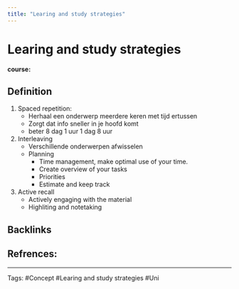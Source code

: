 ```yaml
---
title: "Learing and study strategies"
---
```


# Learing and study strategies
**course:**
## Definition
1. Spaced repetition:
	- Herhaal een onderwerp meerdere keren met tijd ertussen 
	- Zorgt dat info sneller in je hoofd komt 
	- beter 8 dag 1 uur 1 dag 8 uur 
2. Interleaving
	- Verschillende onderwerpen afwisselen 
	- Planning 
		- Time management, make optimal use of your time.
		- Create overview of your tasks 
		- Priorities 
		- Estimate and keep track 
3. Active recall 
	- Actively engaging with the material 
	- Highliting and notetaking
## Backlinks

## Refrences:

---
Tags: #Concept #Learing and study strategies #Uni 